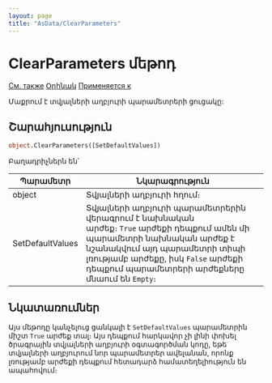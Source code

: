 ```yaml
---
layout: page
title: "AsData/ClearParameters"
---
```



# ClearParameters մեթոդ

[См. также](Parameters.md) [Օրինակ](../../Examples/E_AsData.html) [Применяется к](../Asdata.md)

Մաքրում է տվյալների աղբյուրի պարամետրերի ցուցակը: 

## Շարահյուսություն

``` vb
object.ClearParameters([SetDefaultValues])
```

Բաղադրիչներն են՝


| Պարամետր | Նկարագրություն |
|--|--|
| object| Տվյալների աղբյուրի հղում։ |
| SetDefaultValues | Տվյալների աղբյուրի պարամետրերին վերագրում է նախնական արժեք։ `True` արժեքի դեպքում ամեն մի պարամետրի նախնական արժեք է նշանակվում այդ պարամետրի տիպի լռությամբ արժեքը, իսկ `False` արժեքի դեպքում պարամետրերի արժեքները մնաում են `Empty`։ | 


## Նկատառումներ
Այս մեթոդը կանչելուց ցանկալի է `SetDefaultValues` պարամետրին միշտ `True` արժեք տալ։ Այս դեպքում հարկավոր չի լինի փոխել ծրագրային տվյալների աղբյուրի օգտագործման կոդը, եթե տվյալների աղբյուրում նոր պարամետրեր ավելանան, որոնք լռությամբ արժեքի դեպքում հետադարձ համատեղելիություն են ապահովում։ 